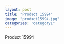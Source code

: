 ```yaml
---
layout: post
title: "Product 15994"
image: "product15994.jpg"
categories: "category1"
---
```

Product 15994
